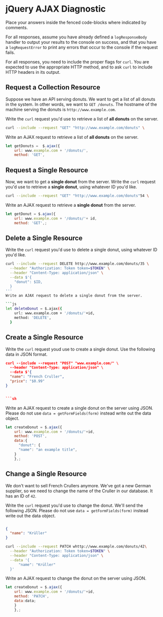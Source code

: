 # jQuery AJAX Diagnostic

Place your answers inside the fenced code-blocks where indicated by comments.

For all responses,  assume you have already defined a `logResponseBody` handler
to output your results to the console on success, and that you have a
`logRequestError` to print any errors that occur to the console if the request
fails.

For all responses, you need to include the proper flags for `curl`. You are
expected to use the appropriate HTTP method, and to ask `curl` to include HTTP
headers in its output.

## Request a Collection Resource

Suppose we have an API serving donuts. We want to get a list of all donuts in
the system. In other words, we want to `GET /donuts`. The hostname of the
machine serving the donuts is `http://www.example.com`.

Write the `curl` request you'd use to retrieve a list of **all donuts** on the
server.

```sh
curl --include --request "GET" "http://www.example.com/donuts" \


```

Write an AJAX request to retrieve a list of **all donuts** on the server.

```js
let getDonuts =  $.ajax({
    url: www.example.com + '/donuts/',
    method: 'GET',

```

## Request a Single Resource

Now, we want to get a **single donut** from the server. Write the `curl` request
you'd use to retrieve a **single donut**, using whatever ID you'd like.

```sh
curl --include --request "GET" "http://www.example.com/donuts"54 \
```

Write an AJAX request to retrieve a **single donut** from the server.

```js
let getDonut = $.ajax({
    url: www.example.com + '/donuts/'+ id,
    method: 'GET',;
```

## Delete a Single Resource

Write the `curl` request you'd use to delete a single donut, using whatever
ID you'd like.

```sh
curl --include --request DELETE http://www.example.com/donuts/35 \
  --header "Authorization: Token token=$TOKEN" \
  --header "Content-Type: application/json" \
  --data $'{
    "donut": $ID,
  }
'''
Write an AJAX request to delete a single donut from the server.

```js
let deleteDonut = $.ajax({
    url: www.example.com + '/donuts/'+id,
    method: 'DELETE',
  }
```

## Create a Single Resource

Write the `curl` request youd use to create a single donut. Use the following
data in JSON format.

```json
curl --include --request "POST" "www.example.com/" \
  --header "Content-Type: application/json" \
  --data $'{
  "name": "French Cruller",
  "price": "$0.99"
}


```sh


```

Write an AJAX request to create a single donut on the server using JSON. Please
do not use `data = getFormFields(form)` instead write out the data object.

```js
let createDonut = $.ajax({
    url: www.example.com + '/donuts/'+id,
    method: 'POST',
    data:{
      "donut": {
      "name": "an example title",
    }
    },;
```

## Change a Single Resource

We don't want to sell French Crullers anymore. We've got a new German supplier,
so we need to change the name of the Cruller in our database. It has an ID of
`42`.

Write the `curl` request you'd use to change the donut. We'll send the following
JSON. Please do not use `data = getFormFields(form)` instead write out the data
object.

```json

{
  "name": "Krüller"
}
```

```sh
curl --include --request PATCH whttp://www.example.com/donuts/42\
  --header "Authorization: Token token=$TOKEN" \
  --header "Content-Type: application/json" \
  --data '{
      "name": "Krüller"
  }'
```

Write an AJAX request to change the donut on the server using JSON.

```js
let createDonut = $.ajax({
    url: www.example.com + '/donuts/'+id,
    method: 'PATCH',
    data:data;
    }
    },;
```
